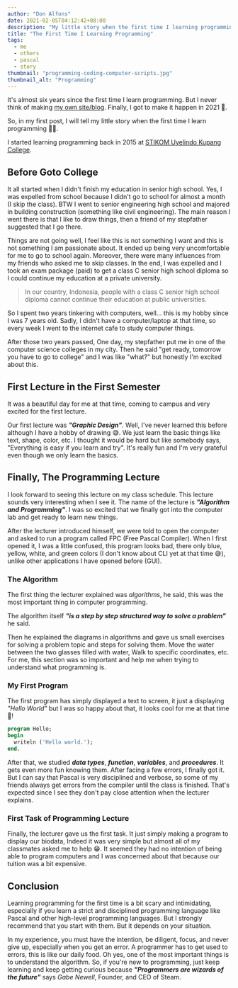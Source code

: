 ```yaml
---
author: "Don Alfons"
date: 2021-02-05T04:12:42+08:00
description: "My little story when the first time I learning programming"
title: "The First Time I Learning Programming"
tags:
  - me
  - others
  - pascal
  - story
thumbnail: "programming-coding-computer-scripts.jpg"
thumbnail_alt: "Programming"
---
```


It's almost six years since the first time I learn programming. But I never think of making [my own site/blog](https://itsdonnix.github.io). Finally, I got to make it happen in 2021 🥳.

So, in my first post, I will tell my little story when the first time I learn programming 👨‍💻.

I started learning programming back in 2015 at [STIKOM Uyelindo Kupang College](https://siamiruyelindo.ac.id/).

## Before Goto College

It all started when I didn't finish my education in senior high school. Yes, I was expelled from school because I didn't go to school for almost a month (I skip the class). BTW I went to senior engineering high school and majored in building construction (something like civil engineering). The main reason I went there is that I like to draw things, then a friend of my stepfather suggested that I go there.

Things are not going well, I feel like this is not something
I want and this is not something I am passionate about. It ended up being very uncomfortable for me to go to school again. Moreover, there were many influences from my friends who asked me to skip classes. In the end, I was expelled and I took an exam package (paid) to get a class C senior high school diploma so I could continue my education at a private university.

> In our country, Indonesia, people with a class C senior high school diploma cannot continue their education at public universities.

So I spent two years tinkering with computers, well... this is my hobby since I was 7 years old. Sadly, I didn't have a computer/laptop at that time, so every week I went to the internet cafe to study computer things.

After those two years passed, One day, my stepfather put me in one of the computer science colleges in my city. Then he said "get ready, tomorrow you have to go to college" and I was like "what?" but honestly I'm excited about this.

## First Lecture in the First Semester

It was a beautiful day for me at that time, coming to campus and very excited for the first lecture.

Our first lecture was **_"Graphic Design"_**. Well, I've never learned this before although I have a hobby of drawing 😅. We just learn the basic things like text, shape, color, etc. I thought it would be hard but like somebody says, "Everything is easy if you learn and try". It's really fun and I'm very grateful even though we only learn the basics.

## Finally, The Programming Lecture

I look forward to seeing this lecture on my class schedule.
This lecture sounds very interesting when I see it. The name of the lecture is **_"Algorithm and Programming"_**. I was so excited that we finally got into the computer lab and get ready to learn new things.

After the lecturer introduced himself, we were told to open the computer and asked to run a program called FPC (Free Pascal Compiler). When I first opened it, I was a little confused, this program looks bad, there only blue, yellow, white, and green colors (I don't know about CLI yet at that time 😅), unlike other applications I have opened before (GUI).

### The Algorithm

The first thing the lecturer explained was _algorithms_, he said, this was the most important thing in computer programming.

The algorithm itself **_"is a step by step structured way to solve a problem"_** he said.

Then he explained the diagrams in algorithms and gave us small exercises for solving a problem topic and steps for solving them. Move the water between the two glasses filled with water, Walk to specific coordinates, etc. For me, this section was so important and help me when trying to understand what programming is.

### My First Program

The first program has simply displayed a text to screen, it just a displaying _"Hello World"_ but I was so happy about that, it looks cool for me at that time 🤩!

```pascal
program Hello;
begin
  writeln ('Hello world.');
end.
```

After that, we studied **_data types_**, **_function_**, **_variables_**, and **_procedures_**. It gets even more fun knowing them. After facing a few errors, I finally got it. But I can say that Pascal is very disciplined and verbose, so some of my friends always get errors from the compiler until the class is finished. That's expected since I see they don't pay close attention when the lecturer explains.

### First Task of Programming Lecture

Finally, the lecturer gave us the first task. It just simply making a program to display our biodata, Indeed it was very simple but almost all of my classmates asked me to help 😁. It seemed they had no intention of being able to program computers and I was concerned about that because our tuition was a bit expensive.

## Conclusion

Learning programming for the first time is a bit scary and intimidating,
especially if you learn a strict and disciplined programming language like Pascal and other high-level programming languages. But I strongly recommend that you start with them. But it depends on your situation.

In my experience, you must have the intention, be diligent, focus, and never give up, especially when you get an error. A programmer has to get used to errors, this is like our daily food. Oh yes, one of the most important things is to understand the algorithm. So, if you're new to programming, just keep learning and keep getting curious because **_"Programmers are wizards of the future"_** says _Gabe Newell_, Founder, and CEO of Steam.

<!-- This is my first post ever, There is so much wrong grammar's there 😅. I hope you guys found it useful and please give me feedback 🙏. Thank you guys for reading this 🙌! -->
